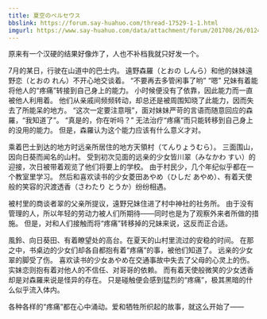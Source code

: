 ```yaml
---
title: 夏空のペルセウス
bbslink: https://forum.say-huahuo.com/thread-17529-1-1.html
imgurl: https://www.say-huahuo.com/data/attachment/forum/201708/26/012435rtdmdtip5u9pfkm8.jpg
---
```


原来有一个汉硬的结果好像炸了，人也不补档我就只好发一个。

7月的某日，行驶在山道中的巴士内。
遠野森羅（とおの しんら）和他的妹妹遠野恋（とおの れん）不开心地交谈着。
“不要再去多管闲事了哟”
“嗯”
兄妹有着能将他人的“疼痛”转接到自己身上的能力。
小时候便没有了依靠，因此能力而一直被他人利用着。
他们从亲戚间频频转动，却总还是被周围知晓了此能力，因而失去了所能呆的地方。
“这次一定要注意哦”，面对妹妹严苛的言语而随意回应的森羅，“我知道了”。
“真是的，你在听吗？”
无法治疗“疼痛”而只能转移到自己身上的没用的能力。
但是，森羅认为这个能力应该有什么意义才对。

乘着巴士到达的地方时远亲所居住的地方天領村（てんりょうむら）。
三面围山，因向日葵而闻名的山村。
受到初次见面的远亲的少女皆川翠（みなかわ すい）的迎接，次日被带着观览了他们将要上的学校。
由于村民少，几个年纪似乎都在一个教室里学习。
然后和喜欢读书的少女菱田あやめ（ひしだ あやめ）、有着天使般的笑容的沢渡透香（さわたり とうか）纷纷相遇。

被村里的商谈者翠的父亲所提议，遠野兄妹住进了村中神社的社务所。
由于没有管理的人，所以年轻的劳动力被人们所期待——同时也是为了观察外来者所做的措施。
但是，对和人们接触而将“疼痛”转移掉的兄妹来说，这反而正合适。

風鈴、向日葵田、有着瞭望处的高台。在夏天的山村里流过的安稳的时间。
在那之中，书桌边的少女们却各自都抱有着“疼痛”的事，被他们知道了。
远亲的少女翠的脚受了伤。
喜欢读书的少女あやめ在交通事故中失去了父母的心灵上的伤。
实妹恋则抱有着对他人的不信任、对哥哥的依赖。
而有着天使般微笑的少女透香却是对森羅来说是怪异的存在。
只是碰触便会感到猛烈的“疼痛”，极其黑暗的什么似乎流入体内。

各种各样的“疼痛”都在心中涌动。爱和牺牲所织起的故事，就这么开始了——<!--more-->
